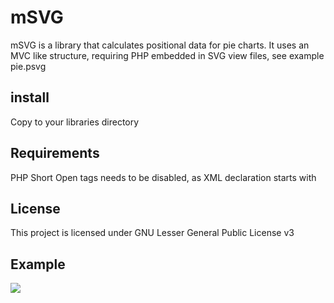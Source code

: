 mSVG
====
mSVG is a library that calculates positional data for pie charts. It uses an MVC like structure, requiring PHP embedded in SVG view files, see example pie.psvg

install
-------
Copy to your libraries directory

Requirements
------------
PHP Short Open tags needs to be disabled, as XML declaration starts with <? ?>

License
-------
This project is licensed under GNU Lesser General Public License v3

Example
-------

<img src='http://grittytech.co.uk/projects/mSVG/index.php?d=' />
